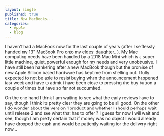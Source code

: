 ```yaml
---
layout: single
published: true
title: New MacBooks...
categories:
  - Apple
  - blog
---
```

I haven't had a MacBook now for the last couple of years (after I selflessly handed my 13" MacBook Pro onto my eldest daughter...). My Mac computing needs have been handled by a 2018 Mac Mini which is a super little machine, quiet, powerful enough for my needs and very unobtrusive. I have still been hankering after a new MacBook though but the promise of new Apple Silicon based hardware has kept me from shelling out. I fully expected to not be able to resist buying when the announcement happened last week and have to admit I have been close to pressing the buy button a couple of times but have so far not succumbed.

On the one hand I think I am waiting to see what the early reviews have to say, though I think its pretty clear they are going to be all good. On the other I do wonder about the version 1 product and whether I should perhaps wait until release 2 and see what that has to offer ? I guess for now I will wait and see, though I am pretty certain that if money was no object I would already have dropped the cash and would be patiently waiting for the delivery right now...
